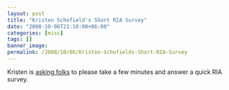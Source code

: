 ```yaml
---
layout: post
title: "Kristen Schofield's Short RIA Survey"
date: "2008-10-06T21:10:00+06:00"
categories: [misc]
tags: []
banner_image: 
permalink: /2008/10/06/Kristen-Schofields-Short-RIA-Survey
---
```


Kristen is <a href="http://www.webbschofield.com/index.cfm/2008/10/6/Quick-RIA-Survey--Please-Help">asking folks</a> to please take a few minutes and answer a quick RIA survey.